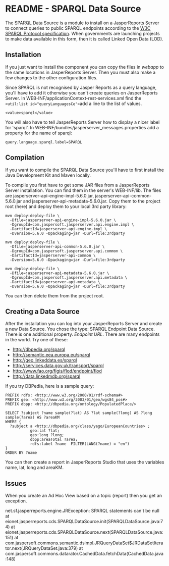 # README - SPARQL Data Source
The SPARQL Data Source is a module to install on a JasperReports Server to connect queries to public SPARQL endpoints according to the [W3C SPARQL Protocol specification](http://www.w3.org/TR/sparql11-protocol/). When governments are launching projects to make data available in this form, then it is called Linked Open Data (LOD).

## Installation
If you just want to install the component you can copy the files in *webapp* to the same locations in JasperReports Server. Then you must also make a few changes to the other configuration files.

Since SPARQL is not recognised by Jasper Reports as a query language, you'll have to add it otherwise you can't create queries on JasperReports Server. In WEB-INF/applicationContext-rest-services.xml find the `<util:list id="queryLanguagesCe">`add a line to the list of values.
```
<value>sparql</value>
```
You will also have to tell JasperReports Server how to display a nicer label for 'sparql'. In WEB-INF/bundles/jasperserver_messages.properties add a property for the name of sparql:
```
query.language.sparql.label=SPARQL
```

## Compilation
If you want to compile the SPARQL Data Source you'll have to first install the Java Development Kit and Maven locally.

To compile you first have to get some JAR files from a JasperReports Server installation. You can find them in the server's WEB-INF/lib. The files are jasperserver-api-engine-impl-5.6.0.jar, jasperserver-api-common-5.6.0.jar and jasperserver-api-metadata-5.6.0.jar. Copy them to the project root (here) and deploy them to your local 3rd party library:

```
mvn deploy:deploy-file \
  -Dfile=jasperserver-api-engine-impl-5.6.0.jar \
  -DgroupId=com.jaspersoft.jasperserver.api.engine.impl \
  -DartifactId=jasperserver-api-engine-impl \
  -Dversion=5.6.0 -Dpackaging=jar -Durl=file:3rdparty

mvn deploy:deploy-file \
  -Dfile=jasperserver-api-common-5.6.0.jar \
  -DgroupId=com.jaspersoft.jasperserver.api.common \
  -DartifactId=jasperserver-api-common \
  -Dversion=5.6.0 -Dpackaging=jar -Durl=file:3rdparty

mvn deploy:deploy-file \
  -Dfile=jasperserver-api-metadata-5.6.0.jar \
  -DgroupId=com.jaspersoft.jasperserver.api.metadata \
  -DartifactId=jasperserver-api-metadata \
  -Dversion=5.6.0 -Dpackaging=jar -Durl=file:3rdparty
```
You can then delete them from the project root.

## Creating a Data Source

After the installation you can log into your JasperReports Server and create a new Data Source. You chose the type: SPARQL Endpoint Data Source. There is one additional property. *Endpoint URL*. There are many endpoints in the world. Try one of these:

* http://dbpedia.org/sparql
* http://semantic.eea.europa.eu/sparql
* http://geo.linkeddata.es/sparql
* http://services.data.gov.uk/transport/sparql
* http://www.fao.org/figis/flod/endpoint/flod
* http://data.linkedmdb.org/sparql

If you try DBPedia, here is a sample query:

```
PREFIX rdfs: <http://www.w3.org/2000/01/rdf-schema#>
PREFIX geo: <http://www.w3.org/2003/01/geo/wgs84_pos#>
PREFIX dbpp: <http://dbpedia.org/ontology/PopulatedPlace/>

SELECT ?subject ?name sample(?lat) AS ?lat sample(?long) AS ?long sample(?area) AS ?areaKM
WHERE {
  ?subject a <http://dbpedia.org/class/yago/EuropeanCountries> ;
           geo:lat ?lat;
           geo:long ?long;
           dbpp:areaTotal ?area;
           rdfs:label ?name  FILTER(LANG(?name) = "en")
}
ORDER BY ?name
```

You can then create a report in JasperReports Studio that uses the variables name, lat, long and areaKM.

## Issues

When you create an Ad Hoc View based on a topic (report) then you get an exception.

net.sf.jasperreports.engine.JRException: SPARQL statements can't be null
    at eionet.jasperreports.cds.SPARQLDataSource.init(SPARQLDataSource.java:74)
    at eionet.jasperreports.cds.SPARQLDataSource.next(SPARQLDataSource.java:151)
    at com.jaspersoft.commons.semantic.dsimpl.JRQueryDataSet$JRDataSetIterator.next(JRQueryDataSet.java:379)
    at com.jaspersoft.commons.datarator.CachedData.fetchData(CachedData.java:148)
